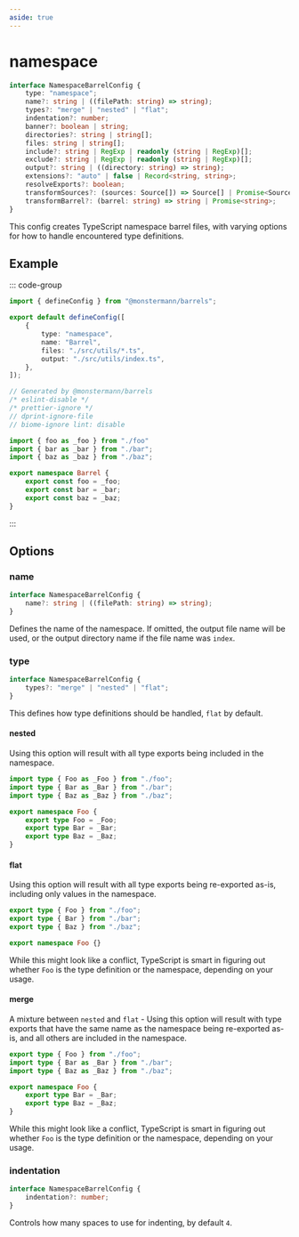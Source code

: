 ```yaml
---
aside: true
---
```


# namespace

```ts
interface NamespaceBarrelConfig {
    type: "namespace";
    name?: string | ((filePath: string) => string);
    types?: "merge" | "nested" | "flat";
    indentation?: number;
    banner?: boolean | string;
    directories?: string | string[];
    files: string | string[];
    include?: string | RegExp | readonly (string | RegExp)[];
    exclude?: string | RegExp | readonly (string | RegExp)[];
    output?: string | ((directory: string) => string);
    extensions?: "auto" | false | Record<string, string>;
    resolveExports?: boolean;
    transformSources?: (sources: Source[]) => Source[] | Promise<Source[]>;
    transformBarrel?: (barrel: string) => string | Promise<string>;
}
```

This config creates TypeScript namespace barrel files, with varying options for how to handle encountered type definitions.

## Example

::: code-group

```ts [barrels.config.ts]
import { defineConfig } from "@monstermann/barrels";

export default defineConfig([
    {
        type: "namespace",
        name: "Barrel",
        files: "./src/utils/*.ts",
        output: "./src/utils/index.ts",
    },
]);
```

```ts [src/utils/index.ts]
// Generated by @monstermann/barrels
/* eslint-disable */
/* prettier-ignore */
// dprint-ignore-file
// biome-ignore lint: disable

import { foo as _foo } from "./foo"
import { bar as _bar } from "./bar";
import { baz as _baz } from "./baz";

export namespace Barrel {
    export const foo = _foo;
    export const bar = _bar;
    export const baz = _baz;
}
```

:::

## Options

### name

```ts
interface NamespaceBarrelConfig {
    name?: string | ((filePath: string) => string);
}
```

Defines the name of the namespace. If omitted, the output file name will be used, or the output directory name if the file name was `index`.

### type

```ts
interface NamespaceBarrelConfig {
    types?: "merge" | "nested" | "flat";
}
```

This defines how type definitions should be handled, `flat` by default.

#### nested

Using this option will result with all type exports being included in the namespace.

```ts
import type { Foo as _Foo } from "./foo";
import type { Bar as _Bar } from "./bar";
import type { Baz as _Baz } from "./baz";

export namespace Foo {
    export type Foo = _Foo;
    export type Bar = _Bar;
    export type Baz = _Baz;
}
```

#### flat

Using this option will result with all type exports being re-exported as-is, including only values in the namespace.

```ts
export type { Foo } from "./foo";
export type { Bar } from "./bar";
export type { Baz } from "./baz";

export namespace Foo {}
```

While this might look like a conflict, TypeScript is smart in figuring out whether `Foo` is the type definition or the namespace, depending on your usage.

#### merge

A mixture between `nested` and `flat` - Using this option will result with type exports that have the same name as the namespace being re-exported as-is, and all others are included in the namespace.

```ts
export type { Foo } from "./foo";
import type { Bar as _Bar } from "./bar";
import type { Baz as _Baz } from "./baz";

export namespace Foo {
    export type Bar = _Bar;
    export type Baz = _Baz;
}
```

While this might look like a conflict, TypeScript is smart in figuring out whether `Foo` is the type definition or the namespace, depending on your usage.

### indentation

```ts
interface NamespaceBarrelConfig {
    indentation?: number;
}
```

Controls how many spaces to use for indenting, by default `4`.

<!--@include: ./options.md-->
